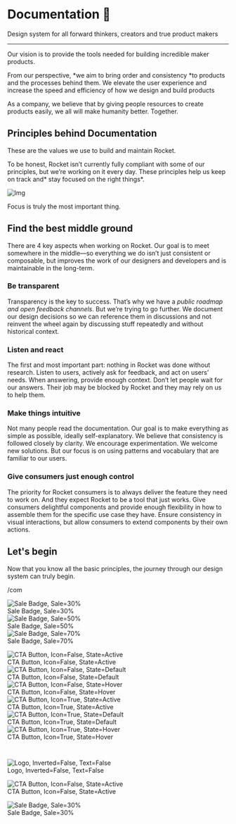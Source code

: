 
# Documentation 🚀

Design system for all forward thinkers, creators and true product makers

---

Our vision is to provide the tools needed for building incredible maker products.

From our perspective, *we aim to bring order and consistency *to products and the processes behind them. We elevate the user experience and increase the speed and efficiency of how we design and build products

As a company, we believe that by giving people resources to create products easily, we all will make humanity better. Together.

## Principles behind Documentation

These are the values we use to build and maintain Rocket.

To be honest, Rocket isn’t currently fully compliant with some of our principles, but we’re working on it every day. These principles help us keep on track and* stay focused on the right things*.

![Img](https://studio-assets.supernova.io/design-systems/14533/9289758a-6300-472a-bbc6-a57098081abf.jpeg)

Focus is truly the most important thing.

## Find the best middle ground

There are 4 key aspects when working on Rocket. Our goal is to meet somewhere in the middle—so everything we do isn’t just consistent or composable, but improves the work of our designers and developers and is maintainable in the long-term.

### Be transparent

Transparency is the key to success. That’s why we have a *public roadmap and open feedback channels*. But we’re trying to go further. We document our design decisions so we can reference them in discussions and not reinvent the wheel again by discussing stuff repeatedly and without historical context.

### Listen and react

The first and most important part: nothing in Rocket was done without research. Listen to users, actively ask for feedback, and act on users’ needs. When answering, provide enough context. Don’t let people wait for our answers. Their job may be blocked by Rocket and they may rely on us to help them.

### Make things intuitive

Not many people read the documentation. Our goal is to make everything as simple as possible, ideally self-explanatory. We believe that consistency is followed closely by clarity. We encourage experimentation. We welcome new solutions. But our focus is on using patterns and vocabulary that are familiar to our users.

### Give consumers just enough control

The priority for Rocket consumers is to always deliver the feature they need to work on. And they expect Rocket to be a tool that just works. Give consumers delightful components and provide enough flexibility in how to assemble them for the specific use case they have. Ensure consistency in visual interactions, but allow consumers to extend components by their own actions.

## Let's begin

Now that you know all the basic principles, the journey through our design system can truly begin.

/com

  
![Sale Badge, Sale=30%](https://studio-assets.supernova.io/design-systems/14533/4ef9436f-d242-448d-9d52-6c222541e559.png)  
Sale Badge, Sale=30%  
![Sale Badge, Sale=50%](https://studio-assets.supernova.io/design-systems/14533/98aa01a9-fad0-4859-b35a-6214df987443.png)  
Sale Badge, Sale=50%  
![Sale Badge, Sale=70%](https://studio-assets.supernova.io/design-systems/14533/dc52e2f7-77f7-4794-bd42-4e393f51b700.png)  
Sale Badge, Sale=70%  


  
![CTA Button, Icon=False, State=Active](https://studio-assets.supernova.io/design-systems/14533/4814915c-5f05-4d3b-8dfc-f3424801247c.png)  
CTA Button, Icon=False, State=Active  
![CTA Button, Icon=False, State=Default](https://studio-assets.supernova.io/design-systems/14533/0cf47a0d-6b09-4a81-8a81-8b992a72718d.png)  
CTA Button, Icon=False, State=Default  
![CTA Button, Icon=False, State=Hover](https://studio-assets.supernova.io/design-systems/14533/ae69aea8-f6c1-4abc-bc9b-98dc3c2c34ef.png)  
CTA Button, Icon=False, State=Hover  
![CTA Button, Icon=True, State=Active](https://studio-assets.supernova.io/design-systems/14533/327da846-2896-4622-b401-f3ae50a7cb07.png)  
CTA Button, Icon=True, State=Active  
![CTA Button, Icon=True, State=Default](https://studio-assets.supernova.io/design-systems/14533/eae76bb7-2d2b-41d0-b51f-44309e640372.png)  
CTA Button, Icon=True, State=Default  
![CTA Button, Icon=True, State=Hover](https://studio-assets.supernova.io/design-systems/14533/c28093f8-ea28-4047-b5a3-00cc6428023b.png)  
CTA Button, Icon=True, State=Hover  


```javascript  
  
```

  
![Logo, Inverted=False, Text=False](https://studio-assets.supernova.io/design-systems/14533/05e81b38-a061-47fe-bbfd-96ad2cce855d.png)  
Logo, Inverted=False, Text=False  


  
  


  
![CTA Button, Icon=False, State=Active](https://studio-assets.supernova.io/design-systems/14533/4814915c-5f05-4d3b-8dfc-f3424801247c.png)  
CTA Button, Icon=False, State=Active  


  
![Sale Badge, Sale=30%](https://studio-assets.supernova.io/design-systems/14533/4ef9436f-d242-448d-9d52-6c222541e559.png)  
Sale Badge, Sale=30%  

